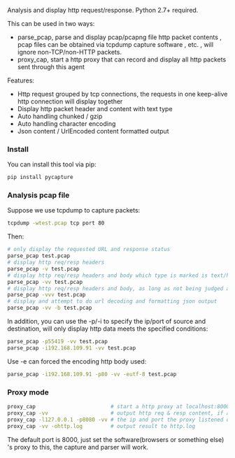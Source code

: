 Analysis and display http request/response. 
Python 2.7+ required.

This can be used in two ways:

* parse_pcap, parse and display pcap/pcapng file http packet contents , pcap files can be obtained via tcpdump capture software , etc. , will ignore non-TCP/non-HTTP packets.
* proxy_cap, start a http proxy that can record and display all http packets sent through this agent

Features:

* Http request grouped by tcp connections, the requests in one keep-alive http connection will display together
* Display http packet header and content with text type
* Auto handling chunked / gzip
* Auto handling character encoding
* Json content / UrlEncoded content formatted output

### Install
You can install this tool via pip:
```sh
pip install pycapture
```

### Analysis pcap file

Suppose we use tcpdump to capture packets:
```sh
tcpdump -wtest.pcap tcp port 80
```
Then:
```sh
# only display the requested URL and response status  
parse_pcap test.pcap
# display http req/resp headers
parse_pcap -v test.pcap
# display http req/resp headers and body which type is marked is text/html/xml.. and other text types in resp's headers
parse_pcap -vv test.pcap
# display http req/resp headers and body, as long as not being judged as binary content
parse_pcap -vvv test.pcap
# display and attempt to do url decoding and formatting json output
parse_pcap -vv -b test.pcap
```
In addition, you can use the -p/-i to specify the ip/port of source and destination, will only display http data meets the specified conditions:
```sh
parse_pcap -p55419 -vv test.pcap
parse_pcap -i192.168.109.91 -vv test.pcap
```

Use -e can forced the encoding http body used:
```sh
parse_pcap -i192.168.109.91 -p80 -vv -eutf-8 test.pcap
```

### Proxy mode
```sh
proxy_cap                        # start a http proxy at localhost:8000, and show urls via this proxy
proxy_cap -vv                    # output http req & resp content, if are texts
proxy_cap -l127.0.0.1 -p8080 -vv # the ip and port the proxy listened on
proxy_cap -vv -ohttp.log         # output result to http.log
```

The default port is 8000, just set the software(browsers or something else) 's proxy to this, the capture and parser will work.

